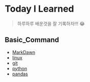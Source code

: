 # Today I Learned

> 하루하루 배운것을 잘 기록하자!!! :joy:

## Basic_Command
- [MarkDawn](MarkDown/markdown.md)
- [linux](linux/command.md)
- [git](git/baisc-command.md)
- [python]()
- [pandas]()